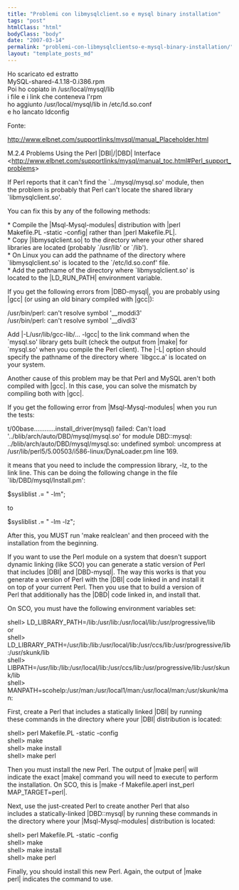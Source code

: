 ```yaml
---
title: "Problemi con libmysqlclient.so e mysql binary installation"
tags: "post"
htmlClass: "html"
bodyClass: "body"
date: "2007-03-14"
permalink: "problemi-con-libmysqlclientso-e-mysql-binary-installation/"
layout: "template_posts_md"
---
```

<p>Ho scaricato ed estratto<br />MySQL-shared-4.1.18-0.i386.rpm<br />Poi ho copiato in /usr/local/mysql/lib<br />i file e i link che conteneva l&#39;rpm<br />ho aggiunto /usr/local/mysql/lib in /etc/ld.so.conf<br />e ho lancato ldconfig</p>
<p>      Fonte:    </p>
<p><a href="http://www.elbnet.com/supportlinks/mysql/manual_Placeholder.html">http://www.elbnet.com/supportlinks/mysql/manual_Placeholder.html</a></p>
<p>      M.2.4 Problems Using the Perl |DBI|/|DBD| Interface<br />      &lt;<a href="http://www.elbnet.com/supportlinks/mysql/manual_toc.html#Perl_support_problems">http://www.elbnet.com/supportlinks/mysql/manual_toc.html#Perl_support_problems</a>&gt;</p>
<p>If Perl reports that it can&#39;t find the `../mysql/mysql.so&#39; module, then <br />the problem is probably that Perl can&#39;t locate the shared library <br />`libmysqlclient.so&#39;.</p>
<p>You can fix this by any of the following methods:</p>
<p>    * Compile the |Msql-Mysql-modules| distribution with |perl<br />      Makefile.PL -static -config| rather than |perl Makefile.PL|.<br />    * Copy |libmysqlclient.so| to the directory where your other shared<br />      libraries are located (probably `/usr/lib&#39; or `/lib&#39;).<br />    * On Linux you can add the pathname of the directory where<br />      `libmysqlclient.so&#39; is located to the `/etc/ld.so.conf&#39; file.<br />    * Add the pathname of the directory where `libmysqlclient.so&#39; is<br />      located to the |LD_RUN_PATH| environment variable.</p>
<p>If you get the following errors from |DBD-mysql|, you are probably using <br />|gcc| (or using an old binary compiled with |gcc|):</p>
<p>/usr/bin/perl: can&#39;t resolve symbol &#39;__moddi3&#39;<br />/usr/bin/perl: can&#39;t resolve symbol &#39;__divdi3&#39;</p>
<p>Add |-L/usr/lib/gcc-lib/&#8230; -lgcc| to the link command when the <br />`mysql.so&#39; library gets built (check the output from |make| for <br />`mysql.so&#39; when you compile the Perl client). The |-L| option should <br />specify the pathname of the directory where `libgcc.a&#39; is located on <br />your system.</p>
<p>Another cause of this problem may be that Perl and MySQL aren&#39;t both <br />compiled with |gcc|. In this case, you can solve the mismatch by <br />compiling both with |gcc|.</p>
<p>If you get the following error from |Msql-Mysql-modules| when you run <br />the tests:</p>
<p>t/00base&#8230;&#8230;&#8230;&#8230;install_driver(mysql) failed: Can&#39;t load &#39;../blib/arch/auto/DBD/mysql/mysql.so&#39; for module DBD::mysql: ../blib/arch/auto/DBD/mysql/mysql.so: undefined symbol: uncompress at /usr/lib/perl5/5.00503/i586-linux/DynaLoader.pm line 169.</p>
<p>it means that you need to include the compression library, -lz, to the <br />link line. This can be doing the following change in the file <br />`lib/DBD/mysql/Install.pm&#39;:</p>
<p>$sysliblist .= &quot; -lm&quot;;</p>
<p>to</p>
<p>$sysliblist .= &quot; -lm -lz&quot;;</p>
<p>After this, you MUST run &#39;make realclean&#39; and then proceed with the <br />installation from the beginning.</p>
<p>If you want to use the Perl module on a system that doesn&#39;t support <br />dynamic linking (like SCO) you can generate a static version of Perl <br />that includes |DBI| and |DBD-mysql|. The way this works is that you <br />generate a version of Perl with the |DBI| code linked in and install it <br />on top of your current Perl. Then you use that to build a version of <br />Perl that additionally has the |DBD| code linked in, and install that.</p>
<p>On SCO, you must have the following environment variables set:</p>
<p>shell&gt; LD_LIBRARY_PATH=/lib:/usr/lib:/usr/local/lib:/usr/progressive/lib<br />or<br />shell&gt; LD_LIBRARY_PATH=/usr/lib:/lib:/usr/local/lib:/usr/ccs/lib:/usr/progressive/lib:/usr/skunk/lib<br />shell&gt; LIBPATH=/usr/lib:/lib:/usr/local/lib:/usr/ccs/lib:/usr/progressive/lib:/usr/skunk/lib<br />shell&gt; MANPATH=scohelp:/usr/man:/usr/local1/man:/usr/local/man:/usr/skunk/man:</p>
<p>First, create a Perl that includes a statically linked |DBI| by running <br />these commands in the directory where your |DBI| distribution is located:</p>
<p>shell&gt; perl Makefile.PL -static -config<br />shell&gt; make<br />shell&gt; make install<br />shell&gt; make perl</p>
<p>Then you must install the new Perl. The output of |make perl| will <br />indicate the exact |make| command you will need to execute to perform <br />the installation. On SCO, this is |make -f Makefile.aperl inst_perl <br />MAP_TARGET=perl|.</p>
<p>Next, use the just-created Perl to create another Perl that also <br />includes a statically-linked |DBD::mysql| by running these commands in <br />the directory where your |Msql-Mysql-modules| distribution is located:</p>
<p>shell&gt; perl Makefile.PL -static -config<br />shell&gt; make<br />shell&gt; make install<br />shell&gt; make perl</p>
<p>Finally, you should install this new Perl. Again, the output of |make <br />perl| indicates the command to use.</p>
